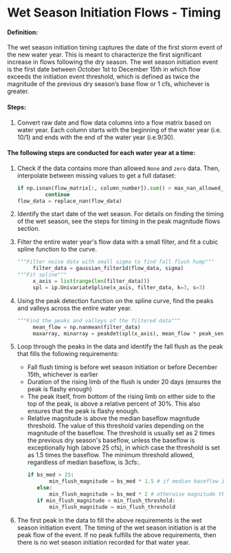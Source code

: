 # Wet Season Initiation Flows - Timing

#### Definition:

The wet season initiation timing captures the date of the first storm event of the new water year. This is meant to characterize the first significant increase in flows following the dry season. The wet season initiation event is the first date between October 1st to December 15th in which flow exceeds the initiation event threshold, which is defined as twice the magnitude of the previous dry season’s base flow or 1 cfs, whichever is greater.

#### Steps:

1. Convert raw date and flow data columns into a flow matrix based on water year. Each column starts with the beginning of the water year \(i.e. 10/1\) and ends with the end of the water year \(i.e.9/30\).

#### The following steps are conducted for each water year at a time:

1. Check if the data contains more than allowed `None` and `zero` data. Then, interpolate between missing values to get a full dataset:

   ```py
   if np.isnan(flow_matrix[:, column_number]).sum() > max_nan_allowed_per_year or np.count_nonzero(flow_matrix[:, column_number]==0) > max_zero_allowed_per_year:
            continue
   flow_data = replace_nan(flow_data)
   ```

2. Identify the start date of the wet season. For details on finding the timing of the wet season, see the steps for timing in the peak magnitude flows section.

3. Filter the entire water year's flow data with a small filter, and fit a cubic spline function to the curve.

   ```py
   """Filter noise data with small sigma to find fall flush hump"""
        filter_data = gaussian_filter1d(flow_data, sigma)
   """Fit spline"""
        x_axis = list(range(len(filter_data)))
        spl = ip.UnivariateSpline(x_axis, filter_data, k=3, s=3)
   ```

4. Using the peak detection function on the spline curve, find the peaks and valleys across the entire water year.

   ```py
   """Find the peaks and valleys of the filtered data"""
        mean_flow = np.nanmean(filter_data)
        maxarray, minarray = peakdet(spl(x_axis), mean_flow * peak_sensitivity)
   ```

5. Loop through the peaks in the data and identify the fall flush as the peak that fills the following requirements:

   * Fall flush timing is before wet season initiation or before December 15th, whichever is earlier
   * Duration of the rising limb of the flush is under 20 days \(ensures the peak is flashy enough\)
   * The peak itself, from bottom of the rising limb on either side to the top of the peak, is above a relative percent of 30%. This also ensures that the peak is flashy enough.
   * Relative magnitude is above the median baseflow magnitude threshold. The value of this threshold varies depending on the magnitude of the baseflow. The threshold is usually set as 2 times the previous dry season's baseflow, unless the baseflow is exceptionally high \(above 25 cfs\), in which case the threshold is set as 1.5 times the baseflow. The minimum threshold allowed, regardless of median baseflow, is 3cfs:.
     ```py
     if bs_med > 25:
            min_flush_magnitude = bs_med * 1.5 # if median baseflow is large (>25), magnitude threshold is 50% above median baseflow of previous summer
        else:
            min_flush_magnitude = bs_med * 2 # otherwise magnitude threshold is 100% above median baseflow of previous summer
        if min_flush_magnitude < min_flush_threshold:
            min_flush_magnitude = min_flush_threshold
     ```

6. The first peak in the data to fill the above requirements is the wet season initiation event. The timing of the wet season initiation is at the peak flow of the event. If no peak fulfills the above requirements, then there is no wet season initiation recorded for that water year.



